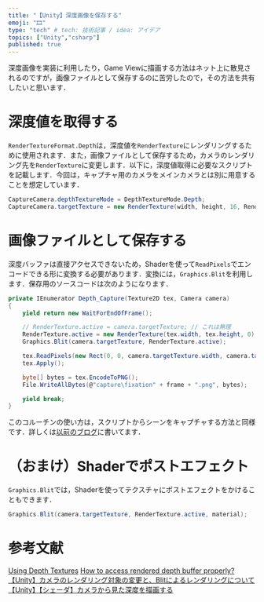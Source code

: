 ```yaml
---
title: "【Unity】深度画像を保存する"
emoji: "🎞"
type: "tech" # tech: 技術記事 / idea: アイデア
topics: ["Unity","csharp"]
published: true
---
```


深度画像を実装に利用したり，Game Viewに描画する方法はネット上に散見されるのですが，画像ファイルとして保存するのに苦労したので，その方法を共有したいと思います．


# 深度値を取得する
`RenderTextureFormat.Depth`は，深度値を`RenderTexture`にレンダリングするために使用されます．また，画像ファイルとして保存するため，カメラのレンダリング先を`RenderTexture`に変更します．以下に，深度値取得に必要なスクリプトを記載します．今回は，キャプチャ用のカメラをメインカメラとは別に用意することを想定しています．
```cs
CaptureCamera.depthTextureMode = DepthTextureMode.Depth;
CaptureCamera.targetTexture = new RenderTexture(width, height, 16, RenderTextureFormat.Depth);
```


# 画像ファイルとして保存する
深度バッファは直接アクセスできないため，Shaderを使って`ReadPixels`でエンコードできる形に変換する必要があります．変換には，`Graphics.Blit`を利用します．保存用のソースコードは次のようになります．

```cs
private IEnumerator Depth_Capture(Texture2D tex, Camera camera)
{
    yield return new WaitForEndOfFrame();

    // RenderTexture.active = camera.targetTexture; // これは無理
    RenderTexture.active = new RenderTexture(tex.width, tex.height, 0);
    Graphics.Blit(camera.targetTexture, RenderTexture.active);

    tex.ReadPixels(new Rect(0, 0, camera.targetTexture.width, camera.targetTexture.height), 0, 0);
    tex.Apply();

    byte[] bytes = tex.EncodeToPNG();
    File.WriteAllBytes(@"capture\fixation" + frame + ".png", bytes);

    yield break;
}
```
このコルーチンの使い方は，スクリプトからシーンをキャプチャする方法と同様です．詳しくは[以前のブログ](https://zenn.dev/ryuryu/articles/20210730-vr-capture)に書いてます．

# （おまけ）Shaderでポストエフェクト

`Graphics.Blit`では，Shaderを使ってテクスチャにポストエフェクトをかけることもできます．
```cs
Graphics.Blit(camera.targetTexture, RenderTexture.active, material);
```






# 参考文献
[Using Depth Textures](http://www.cis.sojo-u.ac.jp/~izumi/Unity_Documentation_jp/Documentation/Components/SL-DepthTextures.html)
[How to access rendered depth buffer properly?](https://forum.unity.com/threads/how-to-access-rendered-depth-buffer-properly.158237/)
[【Unity】カメラのレンダリング対象の変更と、Blitによるレンダリングについて](https://light11.hatenadiary.com/entry/2018/04/05/195745)
[【Unity】【シェーダ】カメラから見た深度を描画する](https://light11.hatenadiary.com/entry/2018/05/08/012149)
